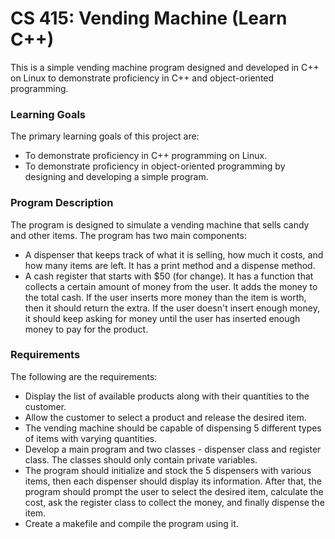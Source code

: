 # CS 415: Vending Machine (Learn C++)
This is a simple vending machine program designed and developed in C++ on Linux to demonstrate proficiency in C++ and object-oriented programming. 

<h3>Learning Goals</h3>
The primary learning goals of this project are:

* To demonstrate proficiency in C++ programming on Linux.
* To demonstrate proficiency in object-oriented programming by designing and developing a simple program.

<h3>Program Description</h3>
The program is designed to simulate a vending machine that sells candy and other items. The program has two main components:

* A dispenser that keeps track of what it is selling, how much it costs, and how many items are left. It has a print method and a dispense method.
* A cash register that starts with $50 (for change). It has a function that collects a certain amount of money from the user. It adds the money to the total cash. If the user inserts more money than the item is worth, then it should return the extra. If the user doesn't insert enough money, it should keep asking for money until the user has inserted enough money to pay for the product.

<h3>Requirements</h3>
The following are the requirements:

* Display the list of available products along with their quantities to the customer.
* Allow the customer to select a product and release the desired item.
* The vending machine should be capable of dispensing 5 different types of items with varying quantities.
* Develop a main program and two classes - dispenser class and register class. The classes should only contain private variables.
* The program should initialize and stock the 5 dispensers with various items, then each dispenser should display its information. After that, the program should prompt the user to select the desired item, calculate the cost, ask the register class to collect the money, and finally dispense the item.
* Create a makefile and compile the program using it.
